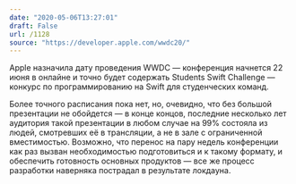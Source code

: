 ```yaml
---
date: "2020-05-06T13:27:01"
draft: False
url: /1128
source: "https://developer.apple.com/wwdc20/"
---
```


Apple назначила дату проведения WWDC — конференция начнется 22 июня в онлайне и точно будет содержать Students Swift Challenge — конкурс по программированию на Swift для студенческих команд.

Более точного расписания пока нет, но, очевидно, что без большой презентации не обойдется — в конце концов, последние несколько лет аудитория такой презентации в любом случае на 99% состояла из людей, смотревших её в трансляции, а не в зале с ограниченной вместимостью. Возможно, что перенос на пару недель конференции как раз вызван необходимостью подготовиться и к такому формату, и обеспечить готовность основных продуктов — все же процесс разработки наверняка пострадал в результате локдауна.
